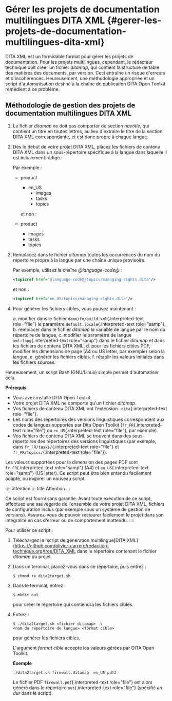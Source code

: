 # Gérer les projets de documentation multilingues DITA XML {#gerer-les-projets-de-documentation-multilingues-dita-xml}

DITA XML est un formidable format pour gérer les projets de
documentation. Pour les projets multilingues, cependant, le rédacteur
technique doit créer un fichier *ditamap*, qui contient la structure de
table des matières des documents, par version. Ceci entraîne un risque
d\'erreurs et d\'incohérences. Heureusement, une méthodologie appropriée
et un script d\'automatisation destiné à la chaîne de publication DITA
Open Toolkit remédient à ce problème.

## Méthodologie de gestion des projets de documentation multilingues DITA XML

1.  Le fichier *ditamap* ne doit pas comporter de section *navtitle*,
    qui contient un titre en toutes lettres, au lieu d\'extraire le
    titre de la section DITA XML correspondante, et est donc propre à
    chaque langue.

2.  Dès le début de votre projet DITA XML, placez les fichiers de
    contenu DITA XML dans un sous-répertoire spécifique à la langue dans
    laquelle il est initialement rédigé.

    Par exemple :

    -   product

        -   en_US
            -   images
            -   tasks
            -   topics

        et non :

    -   product

        -   images
        -   tasks
        -   topics

3.  Remplacez dans le fichier *ditamap* toutes les occurrences du nom du
    répertoire propre à la langue par une chaîne unique provisoire.

    Par exemple, utilisez la chaîne *\@language-code@* :

    ``` xml
    <topicref href="@language-code@/topics/managing-rights.dita"/>
    ```

    et non :

    ``` xml
    <topicref href="en_US/topics/managing-rights.dita"/>
    ```

4.  Pour générer les fichiers cibles, vous pouvez maintenant :

    a.  modifier dans le fichier `demo/fo/build.xml`{.interpreted-text
        role="file"} le paramètre `default.locale`{.interpreted-text
        role="samp"},
    b.  remplacer dans le fichier *ditamap* la variable de langue par le
        nom du répertoire de langue,
    c.  modifier le paramètre de langue `xml:lang`{.interpreted-text
        role="samp"} dans le fichier *ditamap* et dans les fichiers de
        contenu DITA XML,
    d.  pour les fichiers cibles PDF, modifier les dimensions de page
        (A4 ou US letter, par exemple) selon la langue,
    e.  générer les fichiers cibles,
    f.  rétablir les valeurs initiales dans les fichiers sources.

Heureusement, un script Bash (GNU/Linux) simple permet d\'automatiser
cela.

**Prérequis**

-   Vous avez installé DITA Open Toolkit.
-   Votre projet DITA XML ne comporte qu\'un fichier *ditamap*.
-   Vos fichiers de contenu DITA XML ont l\'extension
    `.dita`{.interpreted-text role="file"}.
-   Les noms des répertoires des versions linguistiques correspondent
    aux codes de langues supportés par Dita Open Toolkit
    (`fr_FR`{.interpreted-text role="file"} ou `en_US`{.interpreted-text
    role="file"}, par exemple).
-   Vos fichiers de contenu DITA XML se trouvent dans des
    sous-répertoires des répertoires des versions linguistiques (par
    exemple, dans `fr_FR/tasks/`{.interpreted-text role="file"} et
    `fr_FR/topics/`{.interpreted-text role="file"}).

Les valeurs supportées pour la dimension des pages PDF sont
`fr_FR`{.interpreted-text role="samp"} (A4) et `en_US`{.interpreted-text
role="samp"} (US letter). Ce script peut être bien entendu facilement
adapté, ou inspirer un nouveau script.

:::: attention
::: title
Attention
:::

Ce script est fourni sans garantie. Avant toute exécution de ce script,
effectuez une sauvegarde de l\'ensemble de votre projet DITA XML,
fichiers de configuration inclus (par exemple sous un système de gestion
de versions). Assurez-vous de pouvoir restaurer facilement le projet
dans son intégralité en cas d\'erreur ou de comportement inattendu.
::::

Pour utiliser ce script :

1.  Téléchargez le \`script de génération multilingue\[DITA
    XML\](<https://github.com/olivier-carrere/redaction-technique.org/tree/DITA_XML>
    dans le répertoire contenant le fichier *ditamap* du projet.

2.  Dans un terminal, placez-vous dans ce répertoire, puis entrez :

    ``` console
    $ chmod +x dita2target.sh
    ```

3.  Dans le terminal, entrez :

    ``` console
    $ mkdir out
    ```

    pour créer le répertoire qui contiendra les fichiers cibles.

4.  Entrez :

    ``` console
    $ ./dita2target.sh <fichier ditamap>  \
    <nom du répertoire de langue> <format cible>
    ```

    pour générer les fichiers cibles.

    L\'argument *format cible* accepte les valeurs gérées par DITA Open
    Toolkit.

    **Exemple**

    ``` console
    ./dita2target.sh firewall.ditamap  en_US pdf2
    ```

    Le fichier PDF `firewall.pdf`{.interpreted-text role="file"} est
    alors généré dans le répertoire `out`{.interpreted-text role="file"}
    (spécifié *en dur* dans le script).
